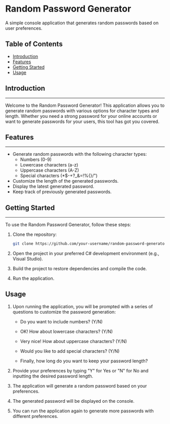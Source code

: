# Random Password Generator

A simple console application that generates random passwords based on user preferences.

## **Table of Contents**

- [Introduction](#introduction)
- [Features](#features)
- [Getting Started](#getting-started)
- [Usage](#usage)

## **Introduction**
---

Welcome to the Random Password Generator! This application allows you to generate random passwords with various options for character types and length. Whether you need a strong password for your online accounts or want to generate passwords for your users, this tool has got you covered.

## **Features**
---

- Generate random passwords with the following character types:
  - Numbers (0-9)
  - Lowercase characters (a-z)
  - Uppercase characters (A-Z)
  - Special characters (*$-+?_&=!%{}/\")
- Customize the length of the generated passwords.
- Display the latest generated password.
- Keep track of previously generated passwords.

## **Getting Started**
---

To use the Random Password Generator, follow these steps:

1. Clone the repository:

   ```bash
   git clone https://github.com/your-username/random-password-generator.git
2. Open the project in your preferred C# development environment (e.g., Visual Studio).

3. Build the project to restore dependencies and compile the code.

4. Run the application.

## **Usage**

1. Upon running the application, you will be prompted with a series of questions to customize the password generation:

   - Do you want to include numbers? (Y/N)

   - OK! How about lowercase characters? (Y/N)

   - Very nice! How about uppercase characters? (Y/N)

   - Would you like to add special characters? (Y/N)

   - Finally, how long do you want to keep your password length?

2. Provide your preferences by typing "Y" for Yes or "N" for No and inputting the desired password length.

3. The application will generate a random password based on your preferences.

4. The generated password will be displayed on the console.

5. You can run the application again to generate more passwords with different preferences.
